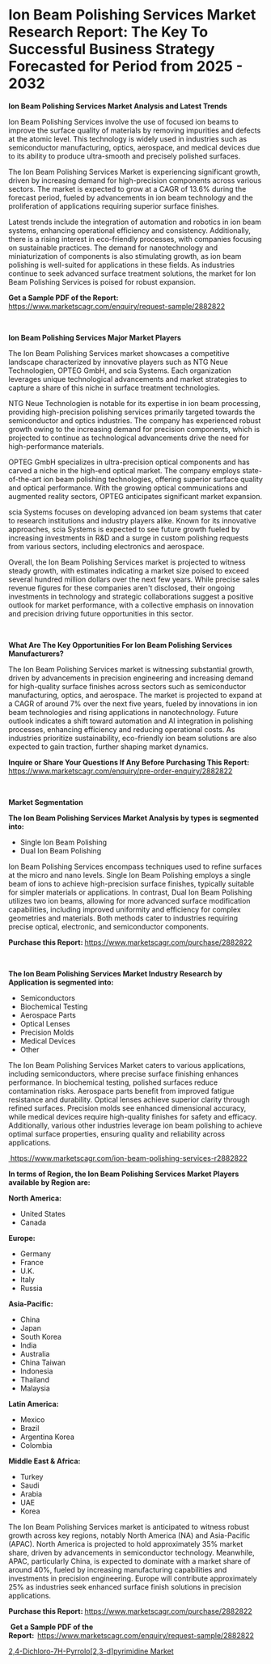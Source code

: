<p><h1>Ion Beam Polishing Services Market Research Report: The Key To Successful Business Strategy Forecasted for Period from 2025 - 2032</h1></p><p><strong>Ion Beam Polishing Services Market Analysis and Latest Trends</strong></p>
<p><p>Ion Beam Polishing Services involve the use of focused ion beams to improve the surface quality of materials by removing impurities and defects at the atomic level. This technology is widely used in industries such as semiconductor manufacturing, optics, aerospace, and medical devices due to its ability to produce ultra-smooth and precisely polished surfaces.</p><p>The Ion Beam Polishing Services Market is experiencing significant growth, driven by increasing demand for high-precision components across various sectors. The market is expected to grow at a CAGR of 13.6% during the forecast period, fueled by advancements in ion beam technology and the proliferation of applications requiring superior surface finishes. </p><p>Latest trends include the integration of automation and robotics in ion beam systems, enhancing operational efficiency and consistency. Additionally, there is a rising interest in eco-friendly processes, with companies focusing on sustainable practices. The demand for nanotechnology and miniaturization of components is also stimulating growth, as ion beam polishing is well-suited for applications in these fields. As industries continue to seek advanced surface treatment solutions, the market for Ion Beam Polishing Services is poised for robust expansion.</p></p>
<p><strong>Get a Sample PDF of the Report:&nbsp;</strong> <a href="https://www.marketscagr.com/enquiry/request-sample/2882822?utm_campaign=2461&utm_medium=2&utm_source=Github&utm_content=ia&utm_term=13032025&utm_id=ion-beam-polishing-services">https://www.marketscagr.com/enquiry/request-sample/2882822</a></p>
<p>&nbsp;</p>
<p><strong>Ion Beam Polishing Services Major Market Players</strong></p>
<p><p>The Ion Beam Polishing Services market showcases a competitive landscape characterized by innovative players such as NTG Neue Technologien, OPTEG GmbH, and scia Systems. Each organization leverages unique technological advancements and market strategies to capture a share of this niche in surface treatment technologies.</p><p>NTG Neue Technologien is notable for its expertise in ion beam processing, providing high-precision polishing services primarily targeted towards the semiconductor and optics industries. The company has experienced robust growth owing to the increasing demand for precision components, which is projected to continue as technological advancements drive the need for high-performance materials.</p><p>OPTEG GmbH specializes in ultra-precision optical components and has carved a niche in the high-end optical market. The company employs state-of-the-art ion beam polishing technologies, offering superior surface quality and optical performance. With the growing optical communications and augmented reality sectors, OPTEG anticipates significant market expansion.</p><p>scia Systems focuses on developing advanced ion beam systems that cater to research institutions and industry players alike. Known for its innovative approaches, scia Systems is expected to see future growth fueled by increasing investments in R&D and a surge in custom polishing requests from various sectors, including electronics and aerospace.</p><p>Overall, the Ion Beam Polishing Services market is projected to witness steady growth, with estimates indicating a market size poised to exceed several hundred million dollars over the next few years. While precise sales revenue figures for these companies aren't disclosed, their ongoing investments in technology and strategic collaborations suggest a positive outlook for market performance, with a collective emphasis on innovation and precision driving future opportunities in this sector.</p></p>
<p>&nbsp;</p>
<p><strong>What Are The Key Opportunities For Ion Beam Polishing Services Manufacturers?</strong></p>
<p><p>The Ion Beam Polishing Services market is witnessing substantial growth, driven by advancements in precision engineering and increasing demand for high-quality surface finishes across sectors such as semiconductor manufacturing, optics, and aerospace. The market is projected to expand at a CAGR of around 7% over the next five years, fueled by innovations in ion beam technologies and rising applications in nanotechnology. Future outlook indicates a shift toward automation and AI integration in polishing processes, enhancing efficiency and reducing operational costs. As industries prioritize sustainability, eco-friendly ion beam solutions are also expected to gain traction, further shaping market dynamics.</p></p>
<p><strong>Inquire or Share Your Questions If Any Before Purchasing This Report:</strong> <a href="https://www.marketscagr.com/enquiry/pre-order-enquiry/2882822?utm_campaign=2461&utm_medium=2&utm_source=Github&utm_content=ia&utm_term=13032025&utm_id=ion-beam-polishing-services">https://www.marketscagr.com/enquiry/pre-order-enquiry/2882822</a></p>
<p>&nbsp;</p>
<p><strong>Market Segmentation</strong></p>
<p><strong>The Ion Beam Polishing Services Market Analysis by types is segmented into:</strong></p>
<p><ul><li>Single Ion Beam Polishing</li><li>Dual Ion Beam Polishing</li></ul></p>
<p><p>Ion Beam Polishing Services encompass techniques used to refine surfaces at the micro and nano levels. Single Ion Beam Polishing employs a single beam of ions to achieve high-precision surface finishes, typically suitable for simpler materials or applications. In contrast, Dual Ion Beam Polishing utilizes two ion beams, allowing for more advanced surface modification capabilities, including improved uniformity and efficiency for complex geometries and materials. Both methods cater to industries requiring precise optical, electronic, and semiconductor components.</p></p>
<p><strong>Purchase this Report:&nbsp;</strong><a href="https://www.marketscagr.com/purchase/2882822?utm_campaign=2461&utm_medium=2&utm_source=Github&utm_content=ia&utm_term=13032025&utm_id=ion-beam-polishing-services">https://www.marketscagr.com/purchase/2882822</a></p>
<p>&nbsp;</p>
<p><strong>The Ion Beam Polishing Services Market Industry Research by Application is segmented into:</strong></p>
<p><ul><li>Semiconductors</li><li>Biochemical Testing</li><li>Aerospace Parts</li><li>Optical Lenses</li><li>Precision Molds</li><li>Medical Devices</li><li>Other</li></ul></p>
<p><p>The Ion Beam Polishing Services Market caters to various applications, including semiconductors, where precise surface finishing enhances performance. In biochemical testing, polished surfaces reduce contamination risks. Aerospace parts benefit from improved fatigue resistance and durability. Optical lenses achieve superior clarity through refined surfaces. Precision molds see enhanced dimensional accuracy, while medical devices require high-quality finishes for safety and efficacy. Additionally, various other industries leverage ion beam polishing to achieve optimal surface properties, ensuring quality and reliability across applications.</p></p>
<p><a href="https://www.marketscagr.com/ion-beam-polishing-services-r2882822?utm_campaign=2461&utm_medium=2&utm_source=Github&utm_content=ia&utm_term=13032025&utm_id=ion-beam-polishing-services">&nbsp;https://www.marketscagr.com/ion-beam-polishing-services-r2882822</a></p>
<p><strong>In terms of Region, the Ion Beam Polishing Services Market Players available by Region are:</strong></p>
<p>
    <p> <strong> North America: </strong>
        <ul>
            <li>United States</li>
            <li>Canada</li>
        </ul>
        </p> 
    <p> <strong> Europe: </strong>
        <ul>
            <li>Germany</li>
            <li>France</li>
            <li>U.K.</li>
            <li>Italy</li>
            <li>Russia</li>
        </ul>
        </p> 
    <p> <strong> Asia-Pacific: </strong>
        <ul>
            <li>China</li>
            <li>Japan</li>
            <li>South Korea</li>
            <li>India</li>
            <li>Australia</li>
            <li>China Taiwan</li>
            <li>Indonesia</li>
            <li>Thailand</li>
            <li>Malaysia</li>
        </ul>
        </p> 
    <p> <strong> Latin America: </strong>
        <ul>
            <li>Mexico</li>
            <li>Brazil</li>
            <li>Argentina Korea</li>
            <li>Colombia</li>
        </ul>
        </p> 
    <p> <strong> Middle East & Africa: </strong>
        <ul>
            <li>Turkey</li>
            <li>Saudi</li>
            <li>Arabia</li>
            <li>UAE</li>
            <li>Korea</li>
        </ul>
    </p>
    </p>
<p><p>The Ion Beam Polishing Services market is anticipated to witness robust growth across key regions, notably North America (NA) and Asia-Pacific (APAC). North America is projected to hold approximately 35% market share, driven by advancements in semiconductor technology. Meanwhile, APAC, particularly China, is expected to dominate with a market share of around 40%, fueled by increasing manufacturing capabilities and investments in precision engineering. Europe will contribute approximately 25% as industries seek enhanced surface finish solutions in precision applications.</p></p>
<p><strong>Purchase this Report: </strong><a href="https://www.marketscagr.com/purchase/2882822?utm_campaign=2461&utm_medium=2&utm_source=Github&utm_content=ia&utm_term=13032025&utm_id=ion-beam-polishing-services">https://www.marketscagr.com/purchase/2882822</a></p>
<p>&nbsp;<strong>Get a Sample PDF of the Report:&nbsp;&nbsp;</strong><a href="https://www.marketscagr.com/enquiry/request-sample/2882822?utm_campaign=2461&utm_medium=2&utm_source=Github&utm_content=ia&utm_term=13032025&utm_id=ion-beam-polishing-services">https://www.marketscagr.com/enquiry/request-sample/2882822</a></p>
<p><strong></strong></p>
<p><p><a href="https://github.com/janraimondo83/Market-Research-Report-List-1/blob/main/24-dichloro-7h-pyrrolo23-dpyrimidine-market.md?utm_campaign=2461&utm_medium=2&utm_source=Github&utm_content=ia&utm_term=13032025&utm_id=ion-beam-polishing-services">2,4-Dichloro-7H-Pyrrolo[2,3-d]pyrimidine Market</a></p></p>